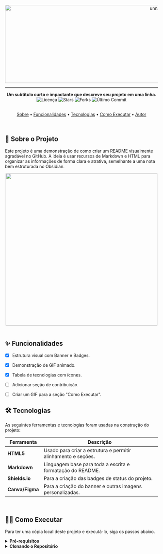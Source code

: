 <div align="center">
  <img width="1024" height="256" alt="unnamed (3)" src="https://github.com/user-attachments/assets/889070be-c8e5-481f-bfd3-ee05a702ea6a" />
</div>

---

<div align="center">
  <strong>Um subtítulo curto e impactante que descreve seu projeto em uma linha.</strong>
</div>

<div align="center">
  <img src="https://img.shields.io/github/license/MicaelliMedeiros/README-Template?style=for-the-badge" alt="Licença">
  <img src="https://img.shields.io/github/stars/MicaelliMedeiros/README-Template?style=for-the-badge" alt="Stars">
  <img src="https://img.shields.io/github/forks/MicaelliMedeiros/README-Template?style=for-the-badge" alt="Forks">
  <img src="https://img.shields.io/github/last-commit/MicaelliMedeiros/README-Template?style=for-the-badge" alt="Último Commit">
</div>
<br>

<p align="center">
  <a href="#-sobre-o-projeto">Sobre</a> •
  <a href="#-funcionalidades">Funcionalidades</a> •
  <a href="#-tecnologias">Tecnologias</a> •
  <a href="#-como-executar">Como Executar</a> •
  <a href="#-autor">Autor</a>
</p>
<br>


## 🚀 Sobre o Projeto

Este projeto é uma demonstração de como criar um README visualmente agradável no GitHub. A ideia é usar recursos de Markdown e HTML para organizar as informações de forma clara e atrativa, semelhante a uma nota bem estruturada no Obsidian.

<div align="center">
  <img src="https://i.pinimg.com/originals/e4/26/70/e426702edf874b181aced1e2fa5c6cde.gif" width="500" />
</div>
<br>


## ✨ Funcionalidades

- [x] Estrutura visual com Banner e Badges.
- [x] Demonstração de GIF animado.
- [x] Tabela de tecnologias com ícones.
- [ ] Adicionar seção de contribuição.
- [ ] Criar um GIF para a seção "Como Executar".


## 🛠 Tecnologias

As seguintes ferramentas e tecnologias foram usadas na construção do projeto:

| Ferramenta | Descrição |
|-----------|----------------------------------------------------------------|
| **HTML5** | Usado para criar a estrutura e permitir alinhamento e seções.  |
| **Markdown**| Linguagem base para toda a escrita e formatação do README.   |
| **Shields.io**| Para a criação das badges de status do projeto.             |
| **Canva/Figma**| Para a criação do banner e outras imagens personalizadas.    |
<br>

## 👨‍💻 Como Executar

Para ter uma cópia local deste projeto e executá-lo, siga os passos abaixo.

<details>
  <summary><strong>Pré-requisitos</strong></summary>
  
  - Você vai precisar do [Git](https://git-scm.com) instalado na sua máquina.
  - É bom ter um editor de texto como o [VS Code](https://code.visualstudio.com/).

</details>

<details>
  <summary><strong>Clonando o Repositório</strong></summary>

  ```bash
  # Clone este repositório
  $ git clone [https://github.com/SEU_USUARIO/SEU_REPOSITORIO.git](https://github.com/SEU_USUARIO/SEU_REPOSITORIO.git)

  # Acesse a pasta do projeto no terminal/cmd
  $ cd SEU_REPOSITORIO
